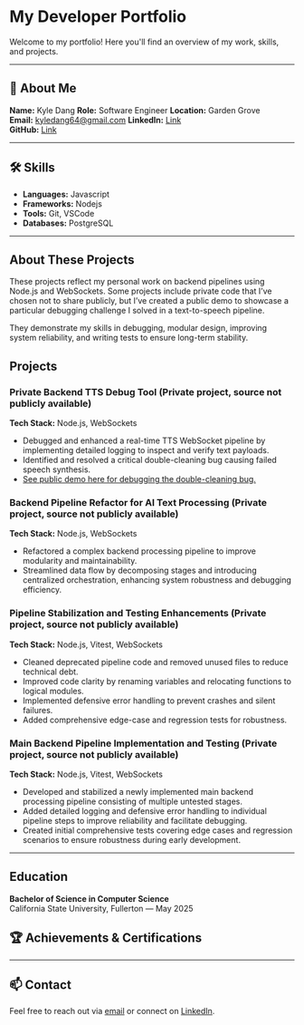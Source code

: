 # My Developer Portfolio

Welcome to my portfolio! Here you'll find an overview of my work, skills, and projects.

---

## 👤 About Me

**Name:** Kyle Dang 
**Role:** Software Engineer 
**Location:** Garden Grove  
**Email:** kyledang64@gmail.com
**LinkedIn:** [Link](https://www.linkedin.com/in/kyle-dang-swe/)  
**GitHub:** [Link](https://github.com/dangkyle64)  

---

## 🛠 Skills

- **Languages:** Javascript
- **Frameworks:** Nodejs
- **Tools:** Git, VSCode
- **Databases:** PostgreSQL

---
## About These Projects

These projects reflect my personal work on backend pipelines using Node.js and WebSockets. Some projects include private code that I’ve chosen not to share publicly, but I’ve created a public demo to showcase a particular debugging challenge I solved in a text-to-speech pipeline.

They demonstrate my skills in debugging, modular design, improving system reliability, and writing tests to ensure long-term stability.

## Projects

### Private Backend TTS Debug Tool (Private project, source not publicly available)
**Tech Stack:** Node.js, WebSockets  
- Debugged and enhanced a real-time TTS WebSocket pipeline by implementing detailed logging to inspect and verify text payloads.  
- Identified and resolved a critical double-cleaning bug causing failed speech synthesis.
- [See public demo here for debugging the double-cleaning bug.](https://github.com/dangkyle64/tts-debug-tool-demo)

### Backend Pipeline Refactor for AI Text Processing (Private project, source not publicly available)
**Tech Stack:** Node.js, WebSockets  
- Refactored a complex backend processing pipeline to improve modularity and maintainability.  
- Streamlined data flow by decomposing stages and introducing centralized orchestration, enhancing system robustness and debugging efficiency.

### Pipeline Stabilization and Testing Enhancements (Private project, source not publicly available)
**Tech Stack:** Node.js, Vitest, WebSockets  
- Cleaned deprecated pipeline code and removed unused files to reduce technical debt.  
- Improved code clarity by renaming variables and relocating functions to logical modules.  
- Implemented defensive error handling to prevent crashes and silent failures.  
- Added comprehensive edge-case and regression tests for robustness.

### Main Backend Pipeline Implementation and Testing (Private project, source not publicly available)
**Tech Stack:** Node.js, Vitest, WebSockets
- Developed and stabilized a newly implemented main backend processing pipeline consisting of multiple untested stages. 
- Added detailed logging and defensive error handling to individual pipeline steps to improve reliability and facilitate debugging. 
- Created initial comprehensive tests covering edge cases and regression scenarios to ensure robustness during early development.
---

## Education

**Bachelor of Science in Computer Science**  
California State University, Fullerton — May 2025

## 🏆 Achievements & Certifications

---

## 📫 Contact

Feel free to reach out via [email](mailto:kyledang64@gmail.com) or connect on [LinkedIn](https://www.linkedin.com/in/kyle-dang-swe/).
